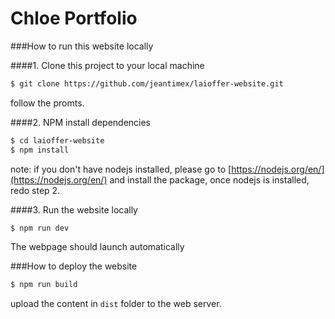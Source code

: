 # Chloe Portfolio

###How to run this website locally

####1. Clone this project to your local machine
```bash
$ git clone https://github.com/jeantimex/laioffer-website.git
```
follow the promts.

####2. NPM install dependencies
```bash
$ cd laioffer-website
$ npm install
```
note: if you don't have nodejs installed, please go to [https://nodejs.org/en/](https://nodejs.org/en/) and install the package, once nodejs is installed, redo step 2.

####3. Run the website locally
```bash
$ npm run dev
```
The webpage should launch automatically

###How to deploy the website

```bash
$ npm run build
```
upload the content in `dist` folder to the web server.
